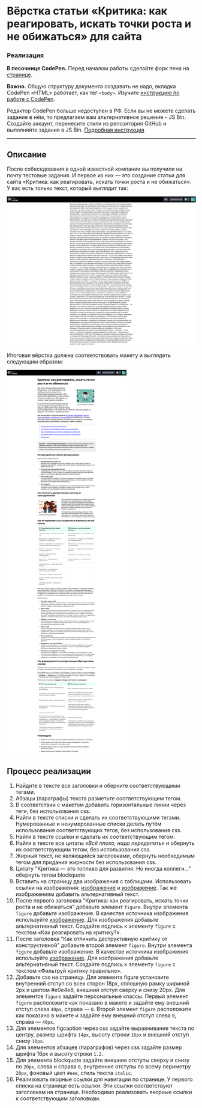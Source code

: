 # Вёрстка статьи «Критика: как реагировать, искать точки роста и не обижаться» для сайта

### Реализация

**В песочнице CodePen.** Перед началом работы сделайте форк пена на [странице](https://codepen.io/Traktaran/pen/yyYZYMg).

**Важно.** Общую структуру документа создавать не надо, вкладка CodePen «HTML» работает, как тег `<body>`.
Изучите [инструкцию по работе с CodePen](https://github.com/netology-code/guides/tree/master/codepen).

Редактор CodePen больше недоступен в РФ. Если вы не можете сделать задание в нём, то предлагаем вам альтернативное решение - JS Bin. Создайте аккаунт, перенесите стили из репозитория GitHub и выполняйте задания в JS Bin. [Подробная инструкция](https://github.com/netology-code/guides/tree/master/jsbin)

---

## Описание

После собеседования в одной известной компании вы получили на почту тестовые задания. И первое из них &mdash; это создание статьи для сайта «Критика: как реагировать, искать точки роста и не обижаться». У вас есть только текст, который выглядит так:

![](https://raw.githubusercontent.com/Dazonator/netology-new-content-tags/refs/heads/main/img/screencapture-codepen-43.png)

Итоговая вёрстка должна соответствовать макету и выглядеть следующим образом:

![](https://raw.githubusercontent.com/Dazonator/netology-new-content-tags/refs/heads/main/img/screencapture-codepen-54.png)

## Процесс реализации

1. Найдите в тексте все заголовки и оберните соответствующими тегами.
2. Абзацы (параграфы) текста разметьте соответствующим тегом.
3. В соответствии с макетом добавить горизонтальные линии через теги, без использования css. 
4. Найти в тексте списки и сделать их соответствующими тегами. Нумерованные и ненумерованные списки делать путём использования соответствующих тегов, без использования css. 
5. Найти в тексте ссылки и сделать их соответствующим тегом. 
6. Найти в тексте все цитаты _«Всё плохо, надо переделать»_ и обернуть их соответствующим тегом, без использования css. 
7. Жирный текст, не являющийся заголовками, обернуть необходимым тегом для придания жирности без использования css. 
8. Цитату "Критика — это топливо для развития. Но иногда коллеги..." обернуть тегом blockquote 
9. Вставить на страницу два изображения с таблицами. Использовать ссылки на изображения: [изображение](https://raw.githubusercontent.com/Dazonator/netology-new-content-tags/refs/heads/main/img/img-table-first.png) и [изображение](https://raw.githubusercontent.com/Dazonator/netology-new-content-tags/refs/heads/main/img/img-table-second.png). Так же изображениям добавить альтернативный текст. 
10. После первого заголовка "Критика: как реагировать, искать точки роста и не обижаться" добавьте элемент `figure`. Внутри элемента `figure` добавьте изображение. В качестве источника изображения используйте [изображение](https://raw.githubusercontent.com/Dazonator/netology-new-content-tags/refs/heads/main/img/figure-first.jpg). Для изображения добавьте альтернативный текст. Создайте подпись к элементу `figure` с текстом «Как реагировать на критику?». 
11. После заголовка "Как отличить деструктивную критику от конструктивной" добавьте второй элемент `figure`. Внутри элемента `figure` добавьте изображение. В качестве источника изображения используйте [изображение](https://raw.githubusercontent.com/Dazonator/netology-new-content-tags/refs/heads/main/img/figure-second.png). Для изображения добавьте альтернативный текст. Создайте подпись к элементу `figure` с текстом «Фильтруй критику правильно». 
12. Добавьте css на страницу. Для элемента figure установите внутренний отступ со всех сторон 18px, сплошную рамку шириной 2px и цветом #e0e4e8, внешний отступ сверху и снизу 20px. Для элементов `figure` задайте персональные классы. Первый элемент `figure` расположите как показано в макете и задайте ему внешний отступ слева `40px`, справа — `0`. Второй элемент `figure` расположите как показано в макете и задайте ему внешний отступ слева `0`, справа — `40px`. 
13. Для элементов figcaption через css задайте выравнивание текста по центру, размер шрифта `14px`, высоту строки `16px` и внешний отступ снизу `10px`. 
14. Для элементов абзацев (параграфов) через css задайте размер шрифта 16px и высоту строки `1.2`. 
15. Для элемента blockquote задайте внешние отступы сверху и снизу по `20px`, слева и справа `0`, внутренние отступы по всему периметру `20px`, фоновый цвет `#eee`, стиль текста `italic`. 
16. Реализовать якорные ссылки для навигации по странице. У первого списка на странице есть ссылки. Эти ссылки соответствуют заголовкам на странице. Необходимо реализовать якорные ссылки к соответствующим заголовкам. 

